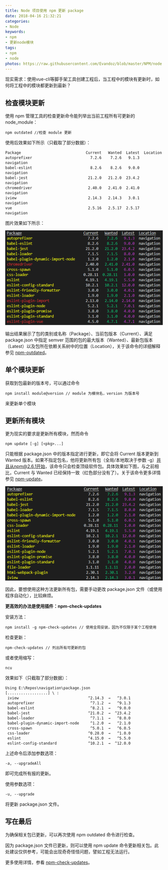 ```yaml
---
title: Node 项目使用 npm 更新 package
date: 2018-04-16 21:32:21
categories:
- Node
keywords:
- npm
- 更新node模块
tags:
- npm
- node
photos: https://raw.githubusercontent.com/Evandoz/blob/master/NPM/node.jpg
---
```


现实需求：使用vue-cli等脚手架工具创建工程后，当工程中的模块有更新时，如何将工程中的模块都更新到最新？

## 检查模块更新

使用 npm 管理工具的检查更新命令能列举出当前工程所有可更新的 node_module：

```
npm outdated //检查 module 更新
```

使用后效果如下所示（只截取了部分数据）：

```
Package                             Current   Wanted  Latest  Location
autoprefixer                          7.2.6    7.2.6   9.1.3  navigation
babel-eslint                          8.2.6    8.2.6   9.0.0  navigation
babel-jest                           21.2.0   21.2.0  23.4.2  navigation
chromedriver                         2.40.0   2.41.0  2.41.0  navigation
iview                                2.14.3   2.14.3   3.0.1  navigation
vue                                  2.5.16   2.5.17  2.5.17  navigation
```

图片效果如下所示：

![](https://raw.githubusercontent.com/Evandoz/blob/master/NPM/npm-outdated.png)

输出结果展示了包的类别或名称（Package）、当前包版本（Current）、满足 package.json 中指定 semver 范围的包的最大版本（Wanted）、最新包版本（Latest）以及包所在依赖关系树中的位置（Location），关于该命令的详细解释参见 [npm-outdated](https://www.npmjs.com.cn/cli/outdated/)。

## 单个模块更新

获取到包最新的版本号，可以通过命令

```
npm install module@version // module 为模块名，version 为版本号
```

来更新单个模块

## 更新所有模块

更为现实的要求是更新所有模块，然而命令

```
npm update [-g] [<pkg>...]
```

只能根据 package.json 中的版本指定进行更新，即它会将 Current 版本更新到 Wanted 版本。如果不指定包名，他将更新所有包（全局/本地取决于参数 -g）并且从npm@2.6.1开始，该命令只会检查顶级软件包。具体效果如下图，与之前相比，Current 与 Wanted 已经保持一致（红色部分没有了）。关于该命令更多详情参见 [npm-update](https://www.npmjs.com.cn/cli/update/)。

![npm-update](https://raw.githubusercontent.com/Evandoz/blob/master/npm/npm-update.png)

因此，要想使用这种方法更新所有包，需要手动更改 package.json 文件（或使用程序自动化），比较麻烦。

**更高效的办法是使用插件：npm-check-updates**

安装方法：

```
npm install -g npm-check-updates // 使用全局安装，因为不仅限于某个工程使用
```

检查更新：

```
npm-check-updates // 列出所有可更新的包
```

或者使用缩写：

```
ncu
```

效果如下（只截取了部分数据）：

```
Using E:\Repos\navigation\package.json
[..................] \ :
 iview                               ^2.14.3  →   ^3.0.1
 autoprefixer                         ^7.1.2  →   ^9.1.3
 babel-eslint                         ^8.2.1  →   ^9.0.0
 babel-jest                          ^21.0.2  →  ^23.4.2
 babel-loader                         ^7.1.1  →   ^8.0.0
 babel-plugin-dynamic-import-node     ^1.2.0  →   ^2.1.0
 cross-spawn                          ^5.0.1  →   ^6.0.5
 css-loader                          ^0.28.0  →   ^1.0.0
 eslint                              ^4.15.0  →   ^5.5.0
 eslint-config-standard              ^10.2.1  →  ^12.0.0
```

上述命令后添加参数选项：

```
-a, --upgradeAll
```

即可完成所有报的更新。

使用参数选项：

```
-u, --upgrade
```

将更新 package.json 文件。

## 写在最后

为确保相关包已更新，可以再次使用 npm outdated 命令进行检查。

因为 package.json 文件已更新，则可以使用 npm update 命令更新相关包。此处建议仅供参考，可能会出现奇奇怪怪问题，譬如工程无法运行。

更多使用详情，参看 [npm-check-updates](https://www.npmjs.com/package/npm-check-updates)。
